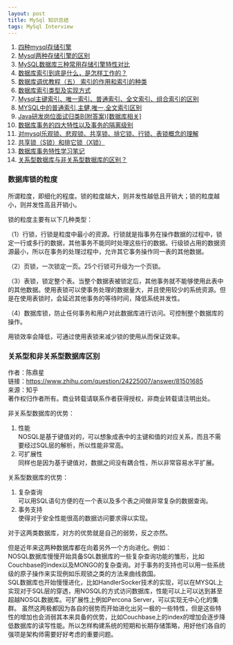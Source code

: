 ```yaml
---
layout: post
title: MySql 知识总结
tags: MySql Interview
---
```


1. [四种mysql存储引擎](http://blog.csdn.net/zhangyuan19880606/article/details/51217952)
2. [Mysql两种存储引擎的区别](http://blog.csdn.net/qq_35181209/article/details/78030110)
3. [MySQL数据库三种常用存储引擎特性对比](http://www.jb51.net/article/77578.htm)
4. [数据库索引到底是什么，是怎样工作的？](http://blog.csdn.net/weiliangliang111/article/details/51333169)
5. [数据库调优教程（五） 索引的作用和索引的种类](http://blog.csdn.net/hzy38324/article/details/44922651)
6. [数据库索引类型及实现方式](http://www.cnblogs.com/barrywxx/p/4351901.html)
7. [Mysql主键索引、唯一索引、普通索引、全文索引、组合索引的区别](http://www.cnblogs.com/lonelyxmas/p/4594624.html)
8. [MYSQL中的普通索引,主健,唯一,全文索引区别](http://www.cnblogs.com/qianzf/p/7131760.html)
9. [Java研发岗位面试归类B(附答案)[数据库相关]](http://www.mamicode.com/info-detail-1545092.html)
10. [数据库事务的四大特性以及事务的隔离级别](http://www.cnblogs.com/fjdingsd/p/5273008.html)
11. [对mysql乐观锁、悲观锁、共享锁、排它锁、行锁、表锁概念的理解](http://blog.csdn.net/puhaiyang/article/details/72284702)
12. [共享锁（S锁）和排它锁（X锁）](http://blog.csdn.net/yuwei19840916/article/details/3245107)
13. [数据库事务特性学习笔记](http://blog.csdn.net/dadaxiongdebaobao/article/details/52255229)
14. [关系型数据库与非关系型数据库的区别？](http://blog.csdn.net/xuanjiewu/article/details/48241045)


### 数据库锁的粒度

所谓粒度，即细化的程度。锁的粒度越大，则并发性越低且开销大；锁的粒度越小，则并发性高且开销小。

锁的粒度主要有以下几种类型：

（1）行锁，行锁是粒度中最小的资源。行锁就是指事务在操作数据的过程中，锁定一行或多行的数据，其他事务不能同时处理这些行的数据。行级锁占用的数据资源最小，所以在事务的处理过程中，允许其它事务操作同一表的其他数据。

（2）页锁，一次锁定一页。25个行锁可升级为一个页锁。

（3）表锁，锁定整个表。当整个数据表被锁定后，其他事务就不能够使用此表中的其他数据。使用表锁可以使事务处理的数据量大，并且使用较少的系统资源。但是在使用表锁时，会延迟其他事务的等待时间，降低系统并发性。

（4）数据库锁，防止任何事务和用户对此数据库进行访问。可控制整个数据库的操作。

用锁效率会降低，可通过使用表锁来减少锁的使用从而保证效率。

### 关系型和非关系型数据库区别

作者：陈鼎星  
链接：https://www.zhihu.com/question/24225007/answer/81501685  
来源：知乎  
著作权归作者所有。商业转载请联系作者获得授权，非商业转载请注明出处。

非关系型数据库的优势：
1. 性能  
NOSQL是基于键值对的，可以想象成表中的主键和值的对应关系，而且不需要经过SQL层的解析，所以性能非常高。
2. 可扩展性  
同样也是因为基于键值对，数据之间没有耦合性，所以非常容易水平扩展。

关系型数据库的优势：
1. 复杂查询  
可以用SQL语句方便的在一个表以及多个表之间做非常复杂的数据查询。
2. 事务支持  
使得对于安全性能很高的数据访问要求得以实现。

对于这两类数据库，对方的优势就是自己的弱势，反之亦然。

但是近年来这两种数据库都在向着另外一个方向进化。例如：  
NOSQL数据库慢慢开始具备SQL数据库的一些复杂查询功能的雏形，比如Couchbase的index以及MONGO的复杂查询。对于事务的支持也可以用一些系统级的原子操作来实现例如乐观锁之类的方法来曲线救国。  
SQL数据库也开始慢慢进化，比如HandlerSocker技术的实现，可以在MYSQL上实现对于SQL层的穿透，用NOSQL的方式访问数据库，性能可以上可以达到甚至超越NOSQL数据库。可扩展性上例如Percona Server，可以实现无中心化的集群。
虽然这两极都因为各自的弱势而开始进化出另一极的一些特性，但是这些特性的增加也会消弱其本来具备的优势，比如Couchbase上的index的增加会逐步降低数据库的读写性能。所以怎样构建系统的短期和长期存储策略，用好他们各自的强项是架构师需要好好考虑的重要问题。



